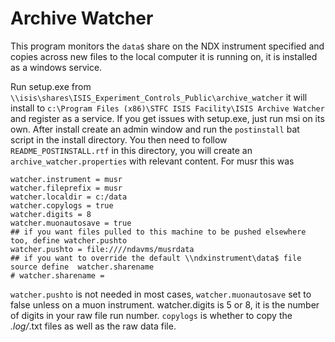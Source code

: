 # Archive Watcher

This program monitors the `data$` share on the NDX instrument specified and copies across new files to the local computer it is running on, it is installed as a windows service.
 
Run setup.exe from `\\isis\shares\ISIS_Experiment_Controls_Public\archive_watcher` it will install to `c:\Program Files (x86)\STFC ISIS Facility\ISIS Archive Watcher` and register as a service. If you get issues with setup.exe, just run msi on its own. After install create an admin window and run the `postinstall` bat script in the install directory. You then need to follow `README_POSTINSTALL.rtf` in this directory, you will create an `archive_watcher.properties` with relevant content. For musr this was
```
watcher.instrument = musr
watcher.fileprefix = musr
watcher.localdir = c:/data
watcher.copylogs = true
watcher.digits = 8
watcher.muonautosave = true
## if you want files pulled to this machine to be pushed elsewhere too, define watcher.pushto
watcher.pushto = file:////ndavms/musrdata
## if you want to override the default \\ndxinstrument\data$ file source define  watcher.sharename 
# watcher.sharename = 
```
`watcher.pushto` is not needed in most cases,  `watcher.muonautosave` set to false unless on a muon instrument. watcher.digits is 5 or 8, it is the number of digits in your raw file run number. `copylogs` is whether to copy the *.log/*.txt files as well as the raw data file.  





